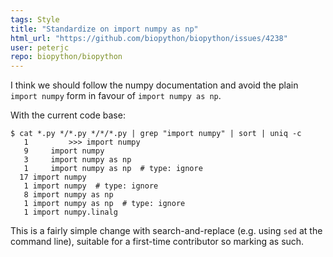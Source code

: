 ```yaml
---
tags: Style
title: "Standardize on import numpy as np"
html_url: "https://github.com/biopython/biopython/issues/4238"
user: peterjc
repo: biopython/biopython
---
```


I think we should follow the numpy documentation and avoid the plain ``import numpy`` form in favour of ``import numpy as np``.

With the current code base:

```
$ cat *.py */*.py */*/*.py | grep "import numpy" | sort | uniq -c
   1         >>> import numpy
   9     import numpy
   3     import numpy as np
   1     import numpy as np  # type: ignore
  17 import numpy
   1 import numpy  # type: ignore
   8 import numpy as np
   1 import numpy as np  # type: ignore
   1 import numpy.linalg
```

This is a fairly simple change with search-and-replace (e.g. using ``sed`` at the command line), suitable for a first-time contributor so marking as such.